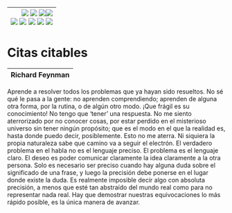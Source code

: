 <div align=right>

|[![](https://img.shields.io/badge/-Inicio-FFF?style=flat&logo=Emlakjet&logoColor=black)](/README.md) [![](https://img.shields.io/badge/-Introducción-FFF?style=flat&logo=abbrobotstudio&logoColor=black)](/documentos/intro.md) [![](https://img.shields.io/badge/-Panorámica-FFF?style=flat&logo=openstreetmap&logoColor=black)](/documentos/panoramica.md)[![](https://img.shields.io/badge/-Modelos_de_lenguaje-FFF?style=flat&logo=LiveChat&logoColor=black)](/documentos/LLMs.md)<br>  [![](https://img.shields.io/badge/-Prompts-FFF?style=flat&logo=Proton&logoColor=black)](/documentos/prompts/README.md) [![](https://img.shields.io/badge/-Ing,_de_prompts-FFF?style=flat&logo=googleearthengine&logoColor=black)](/documentos/ingenieriaDePrompts/README.md) [![](https://img.shields.io/badge/-Patrones-FFF?style=flat&logo=textpattern&logoColor=black)](/documentos/ingenieriaDePrompts/patrones/README.md) [![](https://img.shields.io/badge/8vP-FFF?style=flat&logo=v8&logoColor=black)](/documentos/prompts/mejoresPracticas/8virtudesDelPrompting.md) [![](https://img.shields.io/badge/-Casos_de_uso-FFF?style=flat&logo=gitbook&logoColor=black)](/documentos/casosDeUso/README.md)|
|-:|

</div>

# Citas citables

|Richard Feynman
|-
Aprende a resolver todos los problemas que ya hayan sido resueltos.
No sé qué le pasa a la gente: no aprenden comprendiendo; aprenden de alguna otra forma, por la rutina, o de algún otro modo. ¡Que frágil es su conocimiento!
No tengo que ‘tener’ una respuesta. No me siento aterrorizado por no conocer cosas, por estar perdido en el misterioso universo sin tener ningún propósito; que es el modo en el que la realidad es, hasta donde puedo decir, posiblemente. Esto no me aterra.
Ni siquiera la propia naturaleza sabe que camino va a seguir el electrón.
El verdadero problema en el habla no es el lenguaje preciso. El problema es el lenguaje claro. El deseo es poder comunicar claramente la idea claramente a la otra persona. Solo es necesario ser preciso cuando hay alguna duda sobre el significado de una frase, y luego la precisión debe ponerse en el lugar donde existe la duda. Es realmente imposible decir algo con absoluta precisión, a menos que esté tan abstraído del mundo real como para no representar nada real.
Hay que demostrar nuestras equivocaciones lo más rápido posible, es la única manera de avanzar.

